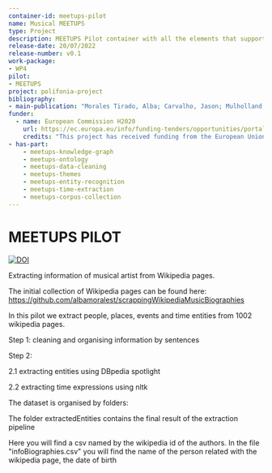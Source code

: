 ```yaml
---
container-id: meetups-pilot
name: Musical MEETUPS
type: Project
description: MEETUPS Pilot container with all the elements that support the knowledge extraction of historical meetups
release-date: 20/07/2022
release-number: v0.1
work-package: 
- WP4
pilot:
- MEETUPS
project: polifonia-project
bibliography:
- main-publication: "Morales Tirado, Alba; Carvalho, Jason; Mulholland, Paul and Daga, Enrico (2023). Musical Meetups: a Knowledge Graph approach for Historical Social Network Analysis. In: Proceedings of the ESWC 2023 Workshops and Tutorials, Semantic Methods for Events and Stories (SEMMES)."
funder:
  - name: European Commission H2020
    url: https://ec.europa.eu/info/funding-tenders/opportunities/portal/screen/programmes/h2020
    credits: "This project has received funding from the European Union’s Horizon 2020 research and innovation programme under grant agreement GA101004746. The communication reflects only the author’s view and the Research Executive Agency is not responsible for any use that may be made of the information it contains."
- has-part:
	- meetups-knowledge-graph
	- meetups-ontology
	- meetups-data-cleaning
	- meetups-themes
	- meetups-entity-recognition
	- meetups-time-extraction
	- meetups-corpus-collection
---
```


# MEETUPS PILOT

[![DOI](https://zenodo.org/badge/436452967.svg)](https://zenodo.org/badge/latestdoi/436452967)

Extracting information of musical artist from Wikipedia pages.

The initial collection of Wikipedia pages can be found here: https://github.com/albamoralest/scrappingWikipediaMusicBiographies

In this pilot we extract people, places, events and time entities from 1002 wikipedia pages.

Step 1: cleaning and organising information by sentences

Step 2:
  
  2.1 extracting entities using DBpedia spotlight
  
  2.2 extracting time expressions using nltk
  
The dataset is organised by folders:

The folder extractedEntities contains the final result of the extraction pipeline

Here you will find a csv named by the wikipedia id of the authors. In the file "infoBiographies.csv" you will find the name of the person related with the wikipedia page, the date of birth
